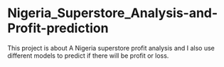 # Nigeria_Superstore_Analysis-and-Profit-prediction
This project is about A Nigeria superstore profit analysis and I also use different models to predict if there will be profit or loss. 
